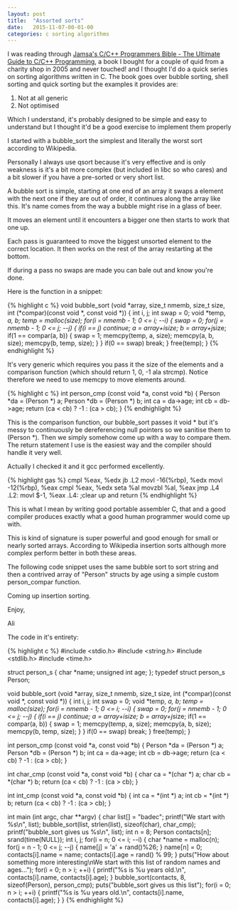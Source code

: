```yaml
---
layout: post
title:  "Assorted sorts"
date:   2015-11-07-00-01-00
categories: c sorting algorithms
---
```


I was reading through [Jamsa's C/C++ Programmers Bible - The Ultimate Guide to C/C++ Programming](http://www.amazon.co.uk/Jamsas-Programmers-Bible-Kris-Jamsa/dp/0766846822), a book I bought for a couple of quid from a charity shop in 2005 and never touched! and I thought I'd do a quick series on sorting algorithms written in C. The book goes over bubble sorting, shell sorting and quick sorting but the examples it provides are:

1. Not at all generic
2. Not optimised

Which I understand, it's probably designed to be simple and easy to understand but I thought it'd be a good exercise to implement them properly

I started with a bubble_sort the simplest and literally the worst sort according to Wikipedia.

Personally I always use qsort because it's very effective and is only weakness is it's a bit more complex (but included in libc so who cares) and a bit slower if you have a pre-sorted or very short list.

A bubble sort is simple, starting at one end of an array it swaps a element with the next one if they are out of order, it continues along the array like this. It's name comes from the way a bubble might rise in a glass of beer.

It moves an element until it encounters a bigger one then starts to work that one up.

Each pass is guaranteed to move the biggest unsorted element to the correct location. It then works on the rest of the array restarting at the bottom.

If during a pass no swaps are made you can bale out and know you're done.

Here is the function in a snippet:

{% highlight c %}
void bubble_sort (void *array, size_t nmemb, size_t size, int (*compar)(const void *, const void *)) {
  int i, j;
  int swap = 0;
  void *temp, *a, *b;
  temp = malloc(size);
  for(i = nmemb - 1; 0 <= i; --i) {
    swap = 0;
    for(j = nmemb - 1; 0 <= j; --j) {
      if(i == j)
      	continue;
      a = array+i*size;
      b = array+j*size;
      if(1 == compar(a, b)) {
	swap = 1;
	memcpy(temp, a, size);
	memcpy(a, b, size);
	memcpy(b, temp, size);
      }
    }
    if(0 == swap)
      break;
  }
  free(temp);
}
{% endhighlight %}

It's very generic which requires you pass it the size of the elements and a comparison function (which should return 1, 0, -1 ala strcmp). Notice therefore we need to use memcpy to move elements around.

{% highlight c %}
int person_cmp (const void *a, const void *b) {
  Person *da = (Person *) a;
  Person *db = (Person *) b;
  int ca = da->age;
  int cb = db->age;
  return (ca < cb) ? -1 : (ca > cb);
}
{% endhighlight %}

This is the comparison function, our bubble_sort passes it void * but it's messy to continuously be dereferencing null pointers so we sanitise them to (Person *). Then we simply somehow come up with a way to compare them. The return statement I use is the easiest way and the compiler should handle it very well.

Actually I checked it and it gcc performed excellently.

{% highlight gas %}
	cmpl	%eax, %edx
	jb	.L2
	movl	-16(%rbp), %edx
	movl	-12(%rbp), %eax
	cmpl	%eax, %edx
	seta	%al
	movzbl	%al, %eax
	jmp	.L4
.L2:
	movl	$-1, %eax
.L4:
;clear up and return
{% endhighlight %}

This is what I mean by writing good portable assembler C, that and a good compiler produces exactly what a good human programmer would come up with.

This is kind of signature is super powerful and good enough for small or nearly sorted arrays. According to Wikipedia insertion sorts although more complex perform better in both these areas.

The following code snippet uses the same bubble sort to sort string and then a contrived array of "Person" structs by age using a simple custom person_compar function.

Coming up insertion sorting.

Enjoy,

Ali

The code in it's entirety:

{% highlight c %}
#include <stdio.h>
#include <string.h>
#include <stdlib.h>
#include <time.h>

struct person_s {
  char *name;
  unsigned int age;
};
typedef struct person_s Person;

void bubble_sort (void *array, size_t nmemb, size_t size, int (*compar)(const void *, const void *)) {
  int i, j;
  int swap = 0;
  void *temp, *a, *b;
  temp = malloc(size);
  for(i = nmemb - 1; 0 <= i; --i) {
    swap = 0;
    for(j = nmemb - 1; 0 <= j; --j) {
      if(i == j)
      	continue;
      a = array+i*size;
      b = array+j*size;
      if(1 == compar(a, b)) {
	swap = 1;
	memcpy(temp, a, size);
	memcpy(a, b, size);
	memcpy(b, temp, size);
      }
    }
    if(0 == swap)
      break;
  }
  free(temp);
}

int person_cmp (const void *a, const void *b) {
  Person *da = (Person *) a;
  Person *db = (Person *) b;
  int ca = da->age;
  int cb = db->age;
  return (ca < cb) ? -1 : (ca > cb);
}

int char_cmp (const void *a, const void *b) {
  char ca = *(char *) a;
  char cb = *(char *) b;
  return (ca < cb) ? -1 : (ca > cb);
}

int int_cmp (const void *a, const void *b) {
  int ca = *(int *) a;
  int cb = *(int *) b;
  return (ca < cb) ? -1 : (ca > cb);
}

int main (int argc, char **argv) {
  char list[] = "badec";
  printf("We start with %s\n", list);
  bubble_sort(list, strlen(list), sizeof(char), char_cmp);
  printf("bubble_sort gives us %s\n", list);
  int n = 8;
  Person contacts[n];
  srand(time(NULL));
  int i, j;
  for(i = n; 0 <= i; --i) {
    char *name = malloc(n);
    for(j = n - 1; 0 <= j; --j) {
      name[j] = 'a' + rand()%26;
    }
    name[n] = 0;
    contacts[i].name = name;
    contacts[i].age = rand() % 99;
  }
  puts("How about something more interesting\nWe start with this list of random names and ages...");
  for(i = 0; n > i; ++i) {
    printf("%s is %u years old.\n", contacts[i].name, contacts[i].age);
  }
  bubble_sort(contacts, 8, sizeof(Person), person_cmp);
  puts("bubble_sort gives us this list");
  for(i = 0; n > i; ++i) {
    printf("%s is %u years old.\n", contacts[i].name, contacts[i].age);
  }
}
{% endhighlight %}

